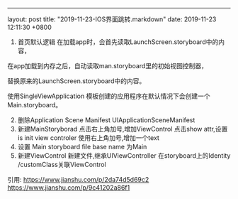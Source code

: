 ---
layout: post
title:  "2019-11-23-IOS界面跳转.markdown"
date:   2019-11-23 12:11:30 +0800

1. 首页默认逻辑
在加载app时，会首先读取LaunchScreen.storyboard中的内容，

在app加载到内存之后，自动读取man.storyboard里的初始视图控制器，

替换原来的LaunchScreen.storyboard中的内容。

使用SingleViewApplication 模板创建的应用程序在默认情况下会创建一个Main.storyboard。


2. 删除Application Scene Manifest
UIApplicationSceneManifest
3. 新建MainStoryborad
点击右上角加号,增加ViewControl
点击show attr,设置 is init view controler
使用右上角加号,增加一个text
4. 设置
Main storyboard file base name 为Main
5. 新建ViewControl
新建文件,继承UIViewController
在storyboard上的Identity /customClass关联ViewControl


引用:
https://www.jianshu.com/p/2da74d5d69c2
https://www.jianshu.com/p/9c41202a86f1



 
 
    